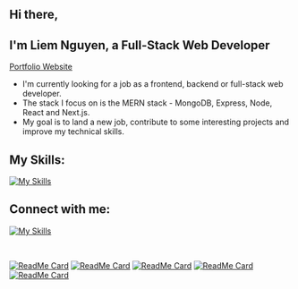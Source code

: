 ## Hi there,
## I'm Liem Nguyen, a Full-Stack Web Developer

[Portfolio Website](https://danielnguyen.vercel.app)

- I'm currently looking for a job as a frontend, backend or full-stack web developer.
- The stack I focus on is the MERN stack - MongoDB, Express, Node, React and Next.js.
- My goal is to land a new job, contribute to some interesting projects and improve my technical skills.

## My Skills:

[![My Skills](https://skillicons.dev/icons?i=js,ts,html,css,sass,react,redux,nextjs,gatsby,tailwind,materialui,bootstrap,styledcomponents,nodejs,express,django,graphql,prisma,mongodb,supabase,mysql,firebase,postgres,vscode,github,heroku,netlify,gcp&theme=dark&perline=12)](https://skillicons.dev)


## Connect with me:
[![My Skills](https://skillicons.dev/icons?i=linkedin&theme=dark)](https://www.linkedin.com/in/daniel-liemng)

<br/>

[![ReadMe Card](https://github-readme-stats.vercel.app/api/pin/?username=daniel-liemng&repo=job-search-next-prisma-supabase&show_owner=true)](https://github.com/daniel-liemng/job-search-next-prisma-supabase)
[![ReadMe Card](https://github-readme-stats.vercel.app/api/pin/?username=daniel-liemng&repo=schoolboard_mern&show_owner=true)](https://github.com/daniel-liemng/schoolboard_mern)
[![ReadMe Card](https://github-readme-stats.vercel.app/api/pin/?username=daniel-liemng&repo=kitchen_shop_react_contentful&show_owner=true)](https://github.com/daniel-liemng/kitchen_shop_react_contentful)
[![ReadMe Card](https://github-readme-stats.vercel.app/api/pin/?username=daniel-liemng&repo=employee_react_django&show_owner=true)](https://github.com/daniel-liemng/employee_react_django) 
[![ReadMe Card](https://github-readme-stats.vercel.app/api/pin/?username=daniel-liemng&repo=connector_mern&show_owner=true)](https://github.com/daniel-liemng/connector_mern)

